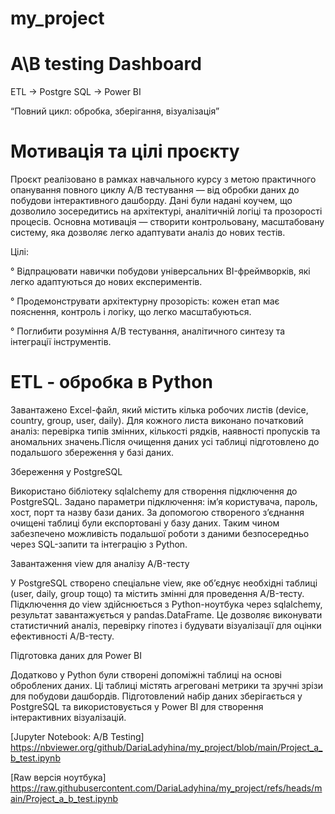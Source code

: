 # my_project
# A\B testing Dashboard

ETL   →   Postgre SQL   →    Power BI

“Повний цикл: обробка, зберігання, візуалізація”

# Мотивація та цілі проєкту

Проєкт реалізовано в рамках навчального курсу з метою практичного опанування повного циклу A/B тестування — від обробки даних до побудови інтерактивного дашборду. Дані були надані коучем, що дозволило зосередитись на архітектурі, аналітичній логіці та прозорості процесів. Основна мотивація — створити контрольовану, масштабовану систему, яка дозволяє легко адаптувати аналіз до нових тестів.

 Цілі:

° Відпрацювати навички побудови універсальних BI-фреймворків, які легко адаптуються до нових експериментів.

° Продемонструвати архітектурну прозорість: кожен етап має пояснення, контроль і логіку, що легко масштабуються.

° Поглибити розуміння A/B тестування, аналітичного синтезу та інтеграції інструментів.

# ETL - обробка в Python 

Завантажено Excel-файл, який містить кілька робочих листів (device, country, group, user, daily). Для кожного листа виконано початковий аналіз: перевірка типів змінних, кількості рядків, наявності пропусків та аномальних значень.Після очищення даних усі таблиці підготовлено до подальшого збереження у базі даних.

Збереження у PostgreSQL

Використано бібліотеку sqlalchemy для створення підключення до PostgreSQL. Задано параметри підключення: ім’я користувача, пароль, хост, порт та назву бази даних. За допомогою створеного з’єднання очищені таблиці були експортовані у базу даних.
Таким чином забезпечено можливість подальшої роботи з даними безпосередньо через SQL-запити та інтеграцію з Python.

Завантаження view для аналізу A/B-тесту

У PostgreSQL створено спеціальне view, яке об’єднує необхідні таблиці (user, daily, group тощо) та містить змінні для проведення A/B-тесту. Підключення до view здійснюється з Python-ноутбука через sqlalchemy, результат завантажується у pandas.DataFrame. Це дозволяє виконувати статистичний аналіз, перевірку гіпотез і будувати візуалізації для оцінки ефективності A/B-тесту.

Підготовка даних для Power BI

Додатково у Python були створені допоміжні таблиці на основі оброблених даних. Ці таблиці містять агреговані метрики та зручні зрізи для побудови дашбордів. Підготовлений набір даних зберігається у PostgreSQL та використовується у Power BI для створення інтерактивних візуалізацій.

 [Jupyter Notebook: A/B Testing] https://nbviewer.org/github/DariaLadyhina/my_project/blob/main/Project_a_b_test.ipynb

  [Raw версія ноутбука] https://raw.githubusercontent.com/DariaLadyhina/my_project/refs/heads/main/Project_a_b_test.ipynb



